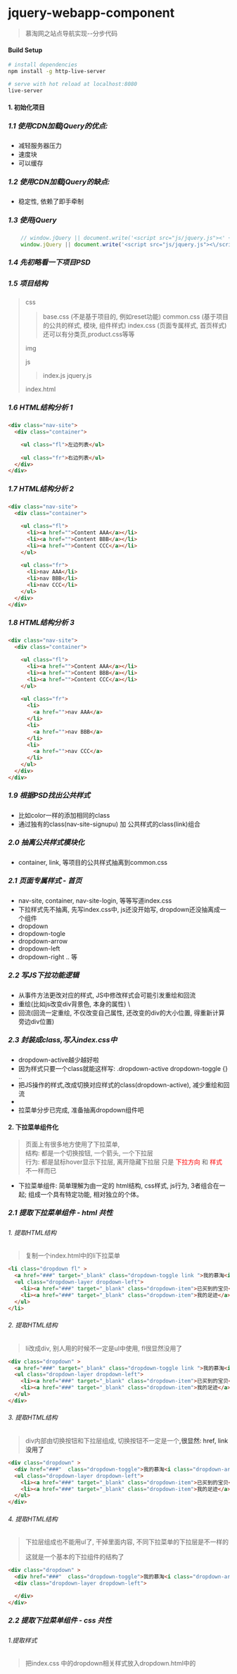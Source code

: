 # jquery-webapp-component

> 慕淘网之站点导航实现--分步代码

#### Build Setup

``` bash
# install dependencies
npm install -g http-live-server

# serve with hot reload at localhost:8080
live-server
```

#### 1. 初始化项目
##### <font style="font-size:16px;">1.1 使用CDN加载jQuery的优点:</font>
* 减轻服务器压力
* 速度块
* 可以缓存
##### <font style="font-size:16px;">1.2 使用CDN加载jQuery的缺点:</font>
* 稳定性, 依赖了即手牵制
##### <font style="font-size:16px;">1.3 使用jQuery</font>
```javascript
    // window.jQuery || document.write('<script src="js/jquery.js"><' + '/script>')
    window.jQuery || document.write('<script src="js/jquery.js"><\/script>');
```
##### <font style="font-size:16px;">1.4 先初略看一下项目PSD</font>
##### <font style="font-size:16px;">1.5 项目结构</font>

>
>  css 
>
>  > base.css   (不是基于项目的, 例如reset功能)
>  > common.css (基于项目的公共的样式, 模块, 组件样式)
>  > index.css  (页面专属样式, 首页样式) 还可以有分类页,product.css等等
>
>  img
>
>  js 
>  > index.js
>  > jquery.js
>
> index.html

##### <font style="font-size:16px;">1.6 HTML结构分析 1</font>
```html
<div class="nav-site">
  <div class="container">

    <ul class="fl">左边列表</ul>
    
    <ul class="fr">右边列表</ul>
  </div>
</div>


```

##### <font style="font-size:16px;">1.7 HTML结构分析 2</font>
```html
<div class="nav-site">
  <div class="container">

    <ul class="fl">
      <li><a href="">Content AAA</a></li>
      <li><a href="">Content BBB</a></li>
      <li><a href="">Content CCC</a></li>
    </ul>
    
    <ul class="fr">
      <li>nav AAA</li>
      <li>nav BBB</li>
      <li>nav CCC</li>
    </ul>
  </div>
</div>


```
##### <font style="font-size:16px;">1.8 HTML结构分析 3</font>
```html
<div class="nav-site">
  <div class="container">

    <ul class="fl">
      <li><a href="">Content AAA</a></li>
      <li><a href="">Content BBB</a></li>
      <li><a href="">Content CCC</a></li>
    </ul>
    
    <ul class="fr">
      <li>
        <a href="">nav AAA</a>
      </li>
      <li>
        <a href="">nav BBB</a>
      </li>
      <li>
        <a href="">nav CCC</a>
      </li>
    </ul>
  </div>
</div>


```
##### <font style="font-size:16px;">1.9 根据PSD找出公共样式</font>
* 比如color一样的<a>添加相同的class
* 通过独有的class(nav-site-signupu) 加 公共样式的class(link)组合

##### <font style="font-size:16px;">2.0 抽离公共样式模块化</font>
* container, link, 等项目的公共样式抽离到common.css

##### <font style="font-size:16px;">2.1 页面专属样式 - 首页</font>
* nav-site, container, nav-site-login, 等等写道index.css
* 下拉样式先不抽离, 先写index.css中, js还没开始写, dropdown还没抽离成一个组件
* dropdown
* dropdown-togle
* dropdown-arrow
* dropdown-left
* dropdown-right .. 等

##### <font style="font-size:16px;">2.2 写JS下拉功能逻辑</font>
* 从事件方法更改对应的样式, JS中修改样式会可能引发重绘和回流
* 重绘(比如js改变div背景色, 本身的属性) \
* 回流(回流一定重绘, 不仅改变自己属性, 还改变的div的大小位置, 得重新计算旁边div位置)

##### <font style="font-size:16px;">2.3 封装成class,写入index.css中</font>
* dropdown-active越少越好啦
* 因为样式只要一个class就能这样写: .dropdown-active dropdown-toggle {} ..
* 把JS操作的样式,改成切换对应样式的class(dropdown-active), 减少重绘和回流
*
* 拉菜单分步已完成, 准备抽离dropdown组件吧
#### 2. 下拉菜单组件化
> 页面上有很多地方使用了下拉菜单,<br>
> 结构: 都是一个切换按钮, 一个箭头, 一个下拉层<br>
> 行为: 都是鼠标hover显示下拉层, 离开隐藏下拉层
> 只是 <span style="color:red;">下拉方向</span> 和 <span style="color:red;">样式</span> 不一样而已<br>
* 下拉菜单组件: 简单理解为由一定的 html结构, css样式, js行为, 3者组合在一起; 组成一个具有特定功能, 相对独立的个体。
##### <font style="font-size:16px;">2.1 提取下拉菜单组件 - html 共性</font>
###### 1. 提取HTML结构
> 复制一个index.html中的li下拉菜单
```html
<li class="dropdown fl" >
  <a href="###" target="_blank" class="dropdown-toggle link ">我的慕淘<i class="dropdown-arrow"></i></a>
  <ul class="dropdown-layer dropdown-left">
    <li><a href="###" target="_blank" class="dropdown-item">已买到的宝贝</a></li>
    <li><a href="###" target="_blank" class="dropdown-item">我的足迹</a></li>
  </ul>
</li>
```
###### 2. 提取HTML结构
> li改成div, 别人用的时候不一定是ul中使用,  fl很显然没用了
```html
<div class="dropdown" >
  <a href="###" target="_blank" class="dropdown-toggle link ">我的慕淘<i class="dropdown-arrow"></i></a>
  <ul class="dropdown-layer dropdown-left">
    <li><a href="###" target="_blank" class="dropdown-item">已买到的宝贝</a></li>
    <li><a href="###" target="_blank" class="dropdown-item">我的足迹</a></li>
  </ul>
</div>
```
###### 3. 提取HTML结构
> div内部由切换按钮和下拉层组成, 切换按钮不一定是一个<a>,很显然: href, link没用了
```html
<div class="dropdown" >
  <div href="###"  class="dropdown-toggle">我的慕淘<i class="dropdown-arrow"></i></div>
  <ul class="dropdown-layer dropdown-left">
    <li><a href="###" target="_blank" class="dropdown-item">已买到的宝贝</a></li>
    <li><a href="###" target="_blank" class="dropdown-item">我的足迹</a></li>
  </ul>
</div>
```
###### 4. 提取HTML结构
> 下拉层组成也不能用ul了, 干掉里面内容, 不同下拉菜单的下拉层是不一样的
>
> 这就是一个基本的下拉组件的结构了
```html
<div class="dropdown" >
  <div href="###"  class="dropdown-toggle">我的慕淘<i class="dropdown-arrow"></i></div>
  <div class="dropdown-layer dropdown-left">

  </div>
</div>
```
##### <font style="font-size:16px;">2.2 提取下拉菜单组件 - css 共性</font>
###### 1.提取样式
> 把index.css 中的dropdown相关样式放入dropdown.html中的<style>
```css
/*下拉菜单样式dropdown*/
.dropdown{
    position: relative;
}
.dropdown-toggle{
  position: relative;
  z-index: 2;
  display:block;
  height: 100%;
  padding: 0 16px 0 12px;
  border-left: 1px solid #f3f5f7;
  border-right: 1px solid #f3f5f7;

}
.dropdown-arrow{
  display: inline-block;
  width:8px;
  height:6px;
  background: url(../img/dropdown-arrow.png) no-repeat;
  margin-left:8px;
  vertical-align: middle;

}
.dropdown-layer{
    display:none;
    position: absolute;
    top:43px;
    background-color:#fff;
    z-index: 1;
    border: 1px solid #cdd0d4;
}
.dropdown-left{
  left:0;
  right:auto;

}
.dropdown-right{
  right:0;
  left:auto;

}
.dropdown-item{
  display:block;
  height:30px;
  line-height:30px;
  padding:0 12px;
  color:#4d555d;
  white-space: nowrap;

}
.dropdown-item:hover{
  background-color: #f3f5f7;
}

.dropdown-active .dropdown-toggle,
.dropdown:hover .dropdown-toggle{
  background-color:#fff;
    border-color:#cdd0d4;
}
.dropdown-active .dropdown-arrow,
.dropdown:hover .dropdown-arrow{
  background-image:url(../img/dropdown-arrow-active.png);
}

.dropdown-active .dropdown-layer,
.dropdown:hover .dropdown-layer{
  display:block;
}
```
###### 2.提取样式
> 保留公共样式, 提出独有样式
```css

/*下拉菜单样式dropdown*/
/* 容器 保留 */ 
.dropdown{
    position: relative;
}
/*切换按钮*/
.dropdown-toggle{
  position: relative;
  z-index: 2;
  display:block;  /* 去除, 这个是针对<a>的 使用的地方不一定有*/ 
  height: 100%;   /* 去除, 别人的不一定是100%高度 使用的地方不一定有*/ 
  padding: 0 16px 0 12px;           /* 去除独有 使用的地方不一定有*/ 
  border-left: 1px solid #f3f5f7;   /* 去除独有 使用的地方不一定有*/ 
  border-right: 1px solid #f3f5f7;  /* 去除独有 使用的地方不一定有*/ 

}
/*下拉箭头*/
.dropdown-arrow{
  display: inline-block;
  width:8px;        /* 去除独有 大小不一定*/ 
  height:6px;       /* 去除独有 大小不一定*/ 
  background: url(../img/dropdown-arrow.png) no-repeat; /* 去除独有 image不一定; 保留background-rpeat: no-repeat*/ 
  margin-left:8px;  /* 去除独有 margin不一定*/ 
  vertical-align: middle;

}
/*下拉层*/
.dropdown-layer{
    display:none;
    position: absolute;
    top:43px;                 /*去除独有 距离顶部高度是不一定*/ 
    background-color:#fff;    /*去除独有 背景色不一定*/ 
    z-index: 1;               
    border: 1px solid #cdd0d4;/*去除独有 边框色不一定*/ 
}
/*保留*/
.dropdown-left{
  left:0;
  right:auto;

}
/*保留 最后一个下拉边框和容器边框对齐*/
.dropdown-right{
  right:0;
  left:auto;

}
/*去除 不同使用下拉组件的地方, 下拉层是不一样的*/
.dropdown-item{
  display:block;
  height:30px;
  line-height:30px;
  padding:0 12px;
  color:#4d555d;
  white-space: nowrap;

}
/*去除 不同使用下拉组件的地方, 下拉层是不一样的*/
.dropdown-item:hover{
  background-color: #f3f5f7;
}

/*去除 不同使用下拉组件的地方, 下拉层是不一样的*/
.dropdown-active .dropdown-toggle,
.dropdown:hover .dropdown-toggle{
  background-color:#fff;
    border-color:#cdd0d4;
}
/*去除 不同使用下拉组件的地方, 下拉层是不一样的*/
.dropdown-active .dropdown-arrow,
.dropdown:hover .dropdown-arrow{
  background-image:url(../img/dropdown-arrow-active.png);
}

/*去除 不同使用下拉组件的地方, 下拉层是不一样的*/
.dropdown-active .dropdown-layer,
.dropdown:hover .dropdown-layer{
  display:block;
}
```
###### 3.提取样式
> 这就是我们下拉菜单组件的一个最基本的样式
```css
/*下拉菜单样式dropdown*/
/* 容器 保留 */ 
.dropdown{
    position: relative;
}
/*切换按钮*/
.dropdown-toggle{
  position: relative;
  z-index: 2;
}
/*下拉箭头*/
.dropdown-arrow{
  display: inline-block;
  background-rpeat: no-repeat;
  vertical-align: middle;

}
/*下拉层*/
.dropdown-layer{
    display:none;
    position: absolute;
    z-index: 1;               
}
/*保留*/
.dropdown-left{
  left:0;
  right:auto;

}
/*保留 最后一个下拉边框和容器边框对齐*/
.dropdown-right{
  right:0;
  left:auto;

}

```

##### <font style="font-size:16px;">2.3 提取下拉菜单组件 - css 特性</font>
> 不同下拉菜单组件, 他们各自的结构和样式, 
> 比如说头部的站点导航, 它自己独有的样式

###### 1.提取独有的样式
```css
/*下拉菜单样式dropdown*/
/* 容器 保留 */ 
.dropdown{
    position: relative;
}
/*切换按钮*/
.dropdown-toggle{
  position: relative;
  z-index: 2;
}
/*下拉箭头*/
.dropdown-arrow{
  display: inline-block;
  background-rpeat: no-repeat;
  vertical-align: middle;

}
/*下拉层*/
.dropdown-layer{
    display:none;
    position: absolute;
    z-index: 1;               
}
/*保留*/
.dropdown-left{
  left:0;
  right:auto;

}
/*保留 最后一个下拉边框和容器边框对齐*/
.dropdown-right{
  right:0;
  left:auto;

}

/*添加 站点导航 独有的样式*/
.nav-site .dropdown {
/*这样写看起来是可以,  但是不方便复用*/
/*如果在复制一份, 其他地方也有一个这样的dropdown组件, 要使样式生效就得 套一个.nav-site父元素容器*/
}

```
###### 2.提取独有的样式
> 不同下拉菜单 html添加不同命名的class 编写特性样式
> 添加 menu \<div class="menu dropdown" \>
> 如果是购物车的样式呢 cat \<div class="cat dropdown" \>
```html
<div class="menu dropdown" >
  <div href="###"  class="dropdown-toggle">我的慕淘<i class="dropdown-arrow"></i></div>
  <div class="dropdown-layer dropdown-left">

  </div>
</div>
```
```css
/*下拉菜单样式dropdown*/
/* 容器 保留 */ 
.dropdown{
    position: relative;
}
/*切换按钮*/
.dropdown-toggle{
  position: relative;
  z-index: 2;
}
/*下拉箭头*/
.dropdown-arrow{
  display: inline-block;
  background-rpeat: no-repeat;
  vertical-align: middle;

}
/*下拉层*/
.dropdown-layer{
    display:none;
    position: absolute;
    z-index: 1;               
}
/*保留*/
.dropdown-left{
  left:0;
  right:auto;

}
/*保留 最后一个下拉边框和容器边框对齐*/
.dropdown-right{
  right:0;
  left:auto;

}

/*添加 站点导航 独有的样式*/
.nav-site .dropdown {
/*这样写看起来是可以,  但是不方便复用*/
/*如果在复制一份, 其他地方也有一个这样的dropdown组件, 要使样式生效就得 套一个.nav-site父元素容器*/
}

/* 独有的特性 */
/*.menu .dropdown  其实就是之前去除的特性样式, 在前面加上添加的 class menu*/
  /*.menu .dropdown*/

.menu .dropdown-toggle {
  display: block;
  height: 100%;
  padding: 0 16px 0 12px;
  border-left: 1px solid #f3f5f7;
  border-right: 1px solid #f3f5f7;
}

.menu .dropdown-arrow {
  width: 8px;
  height: 6px;
  background-image: url(../img/dropdown-arrow.png);
  margin-left: 8px;
}

.menu .dropdown-layer {
  top: 100%;
  background-color: #fff;
  border: 1px solid #cdd0d4;
}

.menu-item {
  display: block;
  height: 30px;
  line-height: 30px;
  padding: 0 12px;
  color: #4d555d;
  white-space: nowrap;
}

.menu-item:hover {
  background-color: #f3f5f7;
}

/*.menu.dropdown-active  JS的添加的hove功能,  */
/*.menu.dropdown:hover .dropdown-arrow  CSS自带的hove功能,  */
.menu.dropdown-active .dropdown-toggle,
.menu.dropdown:hover .dropdown-toggle {
    background-color: #fff;
    border-color: #cdd0d4;
}

/*.menu.dropdown-active  JS的添加的hove功能,  */
/*.menu.dropdown:hover .dropdown-arrow  CSS自带的hove功能,  */
.menu.dropdown-active .dropdown-arrow,
.menu.dropdown:hover .dropdown-arrow{
    background-image: url(../img/dropdown-arrow-active.png);
}
/*.menu.dropdown-active  JS的添加的hove功能,  */
/*.menu.dropdown:hover .dropdown-arrow  CSS自带的hove功能,  */
.menu.dropdown-active .dropdown-layer,
.menu.dropdown:hover .dropdown-layer {
    display: block;
}
```
###### 3.兼容IE6
* .menu.dropdown-active 这种写法不兼容IE6 ?
* 干掉menu  .dropdown-active就会影响所有使用组件的地方(比如cat) 不能单独用.dropdown-active
* 添加 menu-active 如果是cat就添加 cat-active
* 如果是购物车的样式呢 cat \<div class="cat dropdown" \>
* \<div class="menu dropdown 程序识别标识添加:menu-active" 标识:data-active="menu" \>  
* 样式就使用: .menu-active

#### 3. 让下拉菜单组件开始工作
> 目前需要使用下拉插件组件的地方都需要添加class才行
> 封装成函数更便捷,将想用的DOM传进来
##### <font style="font-size:16px;">3.1 封装成函数</font>
```js
    // -----简单写法-----
    $('.dropdown').hover(function() {
      var $this=$(this); // 缓存this，以避免重复加载
        $this.addClass($this.data('active')+'-active');
    }, function() {
      var $this=$(this);
        $this.removeClass($this.data('active')+'-active');
    });



    //------封装代码方式--------
       function dropdown(elem) {
        var $elem = $(elem),
            activeClass = $elem.data('active') + '-active';
        $elem.hover(function() {
            $elem.addClass(activeClass);
        }, function() {
            $elem.removeClass(activeClass);
        });

     }
    // 单个下拉菜单 dropdown($('.dropdown')[0])

    //多个下拉菜单 
    $('.dropdown').each(function(){
      dropdown($(this));
    });

```

##### <font style="font-size:16px;">3.2 插件方式</font>
```js
    function dropdown(elem) {
        var $elem = $(elem),
            activeClass = $elem.data('active') + '-active';
        $elem.hover(function() {
            $elem.addClass(activeClass);
        }, function() {
            $elem.removeClass(activeClass);
        });

     }

    // 插件的使用方法
    $.fn.extend({
      dropdown:function(){
            // return this;    // 就是下面的$('.dropdown')  可能是个数组哦
        return this.each(function(){
          dropdown(this);

        });

      }
    });

    $('.dropdown').dropdown(); // 插件为了更好的调用
```

##### <font style="font-size:16px;">3.3 封装成模块</font>
* dropdown.js
```js
(function($){
    'use strict';

    function dropdown(elem) {
        var $elem = $(elem),
            activeClass = $elem.data('active') + '-active';
        $elem.hover(function() {
            $elem.addClass(activeClass);
        }, function() {
            $elem.removeClass(activeClass);
        });

     };

    $.fn.extend({
        dropdown:function(){
            return this.each(function(){
                dropdown(this);

            });

        }
    });

    
})(jQuery);
```
##### <font style="font-size:16px;">3.4 改写站点用的dropdown组件用法</font>
* 改写DOM的class为menu
```html
<li class="menu dropdown fl"  data-active="menu">
    <a href="###" target="_blank" class="dropdown-toggle link ">我的慕淘<i class="dropdown-arrow"></i></a>
    <ul class="dropdown-layer dropdown-left">
        <li><a href="###" target="_blank" class="menu-item">已买到的宝贝</a></li>
        <li><a href="###" target="_blank" class="menu-item">我的足迹</a></li>
    </ul>
</li>
```
* 将dropdown.html的<style\>全部copy到common.css中


#### 4. 下拉箭头的实现
##### <font style="font-size:16px;">4.1 各种方式实现</font>
> 图片缺点:
> >至少一次http请求
> > 不方便修改(颜色大小什么的)和维护
> 
> base64   https://tool.css-js.com/base64.html
> base64优点: 减少http请求
> 缺点: 
> > 1. IE6 7不支持
> > 2. 编码后比原图大
> > 3. 手动修改麻烦
> > 4. 不能缓存(除非随着HTML缓存整个页面)
> 
> CSS实现: 
> > 添加类名 我的慕淘<i class="dropdown-arrow icon-triangle-down"\><\/i> 
> > 默认样式 .icon-triangle-down {向上样式}
> > 鼠标移动 .menu-active .icon-triangle-down {向下样式}
> > border-right-color: transparent; IE6 不兼容(body背景色可以看出)
> > 解决方式就是_border-right-color: transparent; IE6下设置body一样背景色
> 
##### <font style="font-size:16px;">4.2 图标字体</font>
> 矢量图优点: 不失真; 减少http请求; 兼容性好
> 矢量图缺点:
> > 基本用作小图标
> > 无法100%还原设计稿
> > 跟设计沟通开始就让她去图标字体库中去选
> 图标库: icomoon.io  iconfont.cn
* 1. 将字体文件放到项目中
* 2. iconfot.css复制古来之后更改字体路径
* 3. 使用自定义class都行: .icon {font-famil: "copycss中定义的"; .. }
```css
  @font-face {
    font-family: "iconfont";
    src: url('font/iconfont.eot?t=1477124206');
    /* IE9*/
    src: url('font/iconfont.eot?t=1477124206#iefix') format('embedded-opentype'),
      /* IE6-IE8 */
      url('font/iconfont.woff?t=1477124206') format('woff'),
      /* chrome, firefox */
      url('font/iconfont.ttf?t=1477124206') format('truetype'),
      /* chrome, firefox, opera, Safari, Android, iOS 4.2+*/
      url('font/iconfont.svg?t=1477124206#iconfont') format('svg');
    /* iOS 4.1- */
  }

  /* 父类指向 @font-face 定义的font-family*/
  .icon {
    font-family: "iconfont" !important;
    font-size: 14px;
    font-style: normal; /*斜体扶正 */
    -webkit-font-smoothing: antialiased;      /* 抗 */
    -webkit-text-stroke-width: 0.2px;         /* 锯 */
    -moz-osx-font-smoothing: grayscale;       /* 齿 */
  }
  
  /* ... 想使用什么自填添加什么class */
  
  .icon-xiala:before { content: "\e609"; }
  
  /* ... */
```
* 使用直接在DOM中添加class: icon icon-xiala
```html
我的慕淘<i class="dropdown-arrow icon icon-xiala"></i> 
```
* IE6 不兼容Unicode编码
```html
我的慕淘<i class="dropdown-arrow icon">&#xe609;</i>
<!-- 这样做hover还得更改i里面的Unicode编码 -->
<!-- no no no 用css3旋转 -->
```
##### <font style="font-size:16px;">4.3 下拉图标旋转</font>
```css
  .icon {
    font-family: "iconfont" !important;
    font-size: 14px;
    font-style: normal;
    -webkit-font-smoothing: antialiased;
    -webkit-text-stroke-width: 0.2px;
    -moz-osx-font-smoothing: grayscale;
  }

  /*单独菜单旋转*/
  /*  .menu-active .dropdown-arrow {  
  -o-transform: rotate(180deg);
  -ms-transform: rotate(180deg);
  -moz-transform: rotate(180deg);
  -webkit-transform: rotate(180deg);
  transform: rotate(180deg);
  }*/

  /*多菜单旋转*/
  [class*="-active"] .dropdown-arrow {   /* 包含选择器 */
    -o-transform: rotate(180deg);
    -ms-transform: rotate(180deg);
    -moz-transform: rotate(180deg);
    -webkit-transform: rotate(180deg);
    transform: rotate(180deg);
/*    -o-transition: all 0.5s;
    -ms-transition: all 0.5s;
    -moz-transition: all 0.5s;
    -webkit-transition: all 0.5s;
    transition: all 0.5s;*/
  }
  
  /* 需要自取:  class要添加到DOM中 */
  .transition {
    -o-transition: all 0.5s;
    -ms-transition: all 0.5s;
    -moz-transition: all 0.5s;
    -webkit-transition: all 0.5s;
    transition: all 0.5s;
  }
```
#### <font style="font-size:16px;">5. 显示隐藏模块</font>
##### <font style="font-size:16px;">5.1 下拉层显示隐藏方式</font>
> 其他组件也用到的哦, 把显示隐藏封装成模块
> 解耦代码: / 组件化网页开发 / 2-2 静静的显示和隐藏(1) / test / showhide.html
> 通过回调解耦比较常用, 但不是和多人协作
```js

  // 正常显示和隐藏
  var silent = {
    show: function() { 
    },
    hide: function() {
    }
  };

  // 带效果的显示和隐藏，css3实现方法
  var css3 = {
    fade: {               // 淡入淡出
      show: function() {

      },
      hide: function() {

      }
    },
    slideUpDown: {        // 上下滚动
      show: function() {

      },
      hide: function() {

      }
    },
    slideLeftRight: {     // 左右滚动
      show: function() {

      },
      hide: function() {

      }
    },
    fadeslideUpDown: {    // 淡入淡出上下滚动
      show: function() {

      },
      hide: function() {

      }
    },

    fadeslideLeftRight: { // 淡入淡出左右滚动
      show: function() {

      },
      hide: function() {

      }
    }
  };

  // 带效果的显示和隐藏，js实现方法
  var js = {
    fade: {               // 淡入淡出
      show: function() {

      },
      hide: function() {

      }
    },
    slideUpDown: {        // 上下滚动
      show: function() {

      },
      hide: function() {

      }
    },
    slideLeftRight: {     // 左右滚动
      show: function() {

      },
      hide: function() {

      }
    },
    fadeslideUpDown: {    // 淡入淡出上下滚动
      show: function() {

      },
      hide: function() {

      }
    },
    fadeslideLeftRight: { // 淡入淡出左右滚动
      show: function() {

      },
      hide: function() {

      }
    }
  };
```
##### <font style="font-size:16px;">5.2 发布订阅的方式解耦</font>
> 发布消息: 触发一个事件
> 订阅消息: 绑定一个事件

```js
  // 正常显示和隐藏
  var silent = {
    // 第三种方式，发布订阅，多人协作
    show: function($elem) {
      // 触发时在 $elem 上触发
      $elem.trigger('show');
      $elem.show();
      // 绑定也在 $elem 绑定
      $elem.trigger('shown');
    },

    // 发布订阅，多人协作
    hide: function($elem) {
      $elem.trigger('hide');
      $elem.hide();
      $elem.trigger('hidden');
    }
  };

  //第三种调用
  var $box = $('#box');
  // 在显示按钮被点击的时候, 触发一个$box的show事件
  $('#btn-show').on('click', function() {

    silent.show($box);

  });

  //小A 订阅
  $box.on('show shown', function(e) {
    if (e.type === 'show') {
      $box.html('<p>我要显示了</p>');
    } else if (e.type === 'shown') {
      setTimeout(function() {
        $box.html($box.html() + '<p>我已经显示了</p>'); //显示后输出相应内容 
      }, 1000);
    }
  });

  //小C     需要在我show的时候新增功能, 只需要监听事件就行了
   $box.on('show shown',function(e){
     if(e.type==='show'){
         $box.css('background-color','yellow');
     } else if(e.type==='shown'){
         setTimeout(function(){
             $box.css('background-color','red');//显示后输出相应内容 
         },1000);
     }
  });

  // 新增者(观察者)只需要订阅发布者的消息类型就行了
  // 消息传递通过事件
 
  // bug,  显示状态点击show还是会触发show事件show shown事件; 加入状态即可解决
```

##### <font style="font-size:16px;">5.3 添加状态及初始状态</font>
```js
 // 放入showHide.js 模块
 // 正常显示和隐藏
var silent = {
    // 初始状态时show, 点击show还能执行一次(因为首次执行时还没有状态), 初始化即可
    // 初始化显示和隐藏的状态
    init:function ($elem) {
        // 隐藏就把状态设置为hidden
        // 显示就把状态设置为shown
        if($elem.is(':hidden')){
            $elem.data('status','hidden');
        }else{
            $elem.data('status','shown');

        }
    },
    show: function($elem) {
      // 判断状态，解决重复触发事件  
      if($elem.data('status')==='show') return; 
      // 默认如果是显示的init的时候状态就是shown了, 首次点击show也没效果, 只能点击hide
      if($elem.data('status')==='shown') return; 
        //给元素添加状态值
        $elem.data('status','show').trigger('show');            
        $elem.show();
        $elem.data('status','shown').trigger('shown');            


    },
    hide: function($elem) {
    if($elem.data('status')==='hide') return; 
    if($elem.data('status')==='hidden') return; 
        $elem.data('status','hide').trigger('hide');            
        $elem.hide();
        $elem.data('status','hidden').trigger('hidden'); 
    }
};

// showhide-2.html
 var $box = $('#box');
  // 在执行show之前因为执行一次init,就一次,
  silent.init($box);
  $('#btn-show').on('click', function() {
    silent.show($box);

  });

  $box.on('show shown hide hidden', function(e) {
    console.log(e.type);
  });

  $('#btn-hide').on('click', function() {
    silent.hide($box);
  });

```
##### <font style="font-size:16px;">5.4 CSS方式实现</font>
```css
  /*css和class添加过渡, 然后用JS显示隐藏即可*/
  .transition {
    -o-transition: all 0.5s;
    -ms-transition: all 0.5s;
    -moz-transition: all 0.5s;
    -webkit-transition: all 0.5s;
    transition: all 0.5s;
  }

  .fadeOut {
    visibility: hidden !important;
    opacity: 0 !important;
  }
```
```js

  // display属性是没有过渡效果的, 
  // 用 opactity 替代, 隐藏了是视觉上的看不见, 但还是存在的(文档流还在),还能响应事件
  // 用 opactity + vasibility:visible/hidden
  // 解决占位也可以用position: absolute;来解决, 但是不是每个DOM都需要有position: absolute;的
  // 所有还得配合display: block/none;
  
  // display: block/none;虽然没有动画
  // 但可以点击显示的时候, 可以先让元素从dispaly:noen;变到block;
  // 然后就可以 opactity + vasibility进行过渡动画了
  // 隐藏的时候先opactity + vasibility进行过渡动画, 动画完毕就display: none; 

  // $elem.show();
  // $elem.css({..}) 几乎同步执行, 所以看不到过渡动画
  // $elem.css()改成异步执行即可(就是下面的setTimeout防止提前执行)
  // 把css封装到class, add/removeClass

  // 隐藏的时候怎么知道动画执行完毕了呢?
  // CSS3动画执行完毕会有一个事件叫做 transitionend
  // 我们可以再hide()addClass隐藏之前, 绑定这个事件transitionend 
  // 因为$elem.addClass('fadeOut');过渡就会开始

  // 虽然加了
  fade: { // 淡入淡出
     show: function($elem) {
        // 元素显示之前, 发布消息 show
        $elem.trigger('show');

        // 元素显示之后, 发布消息 shown
        $elem.on('transitionend',function () {
            $elem.trigger('shown');
        });
        $elem.show();
        setTimeout(function () {
            $elem.removeClass('fadeOut');
        },20);

        
     },
     hide: function($elem) {
        $elem.on('transitionend',function () {
            $elem.hide();
        });
        $elem.addClass('fadeOut');
     }
  },

// showhide-2.html
  var $box = $('#box');
  // silent.init($box);
  $('#btn-show').on('click', function() {
    css3.fade.show($box);

  });
  $('#btn-hide').on('click', function() {
    css3.fade.hide($box);
  });

  $box.on('show shown hide hidden', function(e) {
    console.log(e.type);
  });

```

##### <font style="font-size:16px;">5.5 修改bug</font>
* 把之前的init状态方法添加进去
* 把之前执行show/hide方法的 判断状态 设置状态添加进去
* 事件重叠(绑定的事件越来越多), on换成one或者on之后立马off
* show立马hide: show hide shown hidden无序, one之前前off掉之前的事件绑定
* show立马hide: show hide hidden
* class transition init自动添加, 隐藏的时候添加fadeOut
##### <font style="font-size:16px;">5.6 提取公共代码</font>
> 去除冗余代码
> 提取两个init()公共部分, 然后通过回调函数执行不同部分 
```js
 // 正常显示和隐藏
 var silent = {
   //初始化显示和隐藏的状态
   init: function($elem) {
     if ($elem.is(':hidden')) {
       $elem.data('status', 'hidden');
     } else {
       $elem.data('status', 'shown');

     }
   },
   show: function($elem) {
     //判断状态，解决重复触发事件  
     if ($elem.data('status') === 'show') return;
     if ($elem.data('status') === 'shown') return;
     //给元素添加状态值
     $elem.data('status', 'show').trigger('show');
     $elem.show();
     $elem.data('status', 'shown').trigger('shown');


   },
   hide: function($elem) {
     if ($elem.data('status') === 'hide') return;
     if ($elem.data('status') === 'hidden') return;
     $elem.data('status', 'hide').trigger('hide');
     $elem.hide();
     $elem.data('status', 'hidden').trigger('hidden');
   }
 };
 // 带效果的显示和隐藏，css3实现方法
 var css3 = {
   fade: { // 淡入淡出
     show: function($elem) {
       $elem.trigger('show');
       $elem.on('transitionend', function() {
         $elem.trigger('shown');
       });
       $elem.show();
       setTimeout(function() {
         $elem.removeClass('fadeOut');
       }, 20);


     },
     hide: function($elem) {
       $elem.on('transitionend', function() {
         $elem.hide();
       });
       $elem.addClass('fadeOut');
     }
   },
 }


 // 提取init公共部分
 function init($elem, hiddenCallback) {

   if ($elem.is(':hidden')) {
     $elem.data('status', 'hidden');
     if (typeof hiddenCallback === 'function') hiddenCallback();

   } else {
     $elem.data('status', 'shown');
   }
 }


 // 提取show公共部分
 function show($elem, callback) {

   if ($elem.data('status') === 'show') return;
   if ($elem.data('status') === 'shown') return;
   $elem.data('status', 'show').trigger('show');
   callback();

 }

 // 提取hide公共部分
 function hide($elem, callback) {

   if ($elem.data('status') === 'hide') return;
   if ($elem.data('status') === 'hidden') return;
   $elem.data('status', 'hide').trigger('hide');
   callback();

 }

 // 使用公共函数
 // init(回调方式执行不同的代码)
 // show(回调方式执行不同的代码)
 // show(回调方式执行不同的代码)

```
##### <font style="font-size:16px;">5.6 tansition.js 兼容模块</font>
> transitionend 时间名各大浏览器不一样 / webkitTransitionEnd / oTransitionEnd
```js
/*console.log(document.body.style.transition)  空字符串就支持 undefined不支持*/
(function () {
  var transitionEndEventName = {
    transition: 'transitionend',
    MozTransition: 'transitionend',
    WebkitTransition: 'webkitTransitionEnd',
    OTransition: 'oTransitionEnd otransitionend'
  };
  var transitionEnd = '',
    isSupport = false;

  for (var name in transitionEndEventName) {
    if (document.body.style[name] !== undefined) {
      transitionEnd = transitionEndEventName[name];
      isSupport = true;
      break;
    }
  }

  // 支持 & 找到了对应的事件名称直接丢出去相应的
  window.mt = window.mt || {};
  window.mt.transition = {
    end: transitionEnd,
    isSupport: isSupport
  };
})();

// 其他模块使用 
var transition=window.mt.transition; // transition兼容解决，transition.js

```
##### <font style="font-size:16px;">5.6 CSS其他显示隐藏效果</font>
> 分析: fade和sideUpDown的共通之处
> > fade大体时通过添加移除class控制显示隐藏
> > 那sideUpDown也可以通过添加移除class添加高度
> > 注意添加CSS的优先级和周边样式
> > CSS效果的补充在init中补充
> > css3._init 内部使用的init, _init(){ init(callback) }
> > 添加例如 sideLeftRightCollapse的动画方式, 定义CSS样式之后, 添加/移除class
```css
.slideUpDownCollapse{
  height:0 !important;
  padding-top:0 !important;
  padding-bottom:0 !important;
}  

.slideLeftRightCollapse{
  width:0 !important;
  padding-left:0 !important;
  padding-right:0 !important;
} 
```
```js
slideUpDown: { // 上下滚动
   // init: function($elem) {
   //      $elem.height($elem.height());  //设置高度，解决没有slideUpDown的过程。
   //      $elem.addClass('transition');
   //      init($elem, function() {
   //          $elem.addClass('slideUpDownCollapse');

   //      });

   init: function($elem) {
       $elem.height($elem.height());
       css3._init($elem, 'slideUpDownCollapse');

   },
   show: function($elem) {
       css3._show($elem, 'slideUpDownCollapse');

   },
   hide: function($elem) {
       css3._hide($elem, 'slideUpDownCollapse');
   }
},
```
##### <font style="font-size:16px;">5.7 JS实现淡入淡出和卷下卷起效果</font>
* 淡入淡出jQuery其实已经封装好了, 直接使用
```js
    // 淡入淡出
    fade: { 
      show: function($elem) {

        $elem.fadeIn();
      },
      hide: function($elem) {

         $elem.fadeOut();
      }
    },
```
```js
  // showhide-2.html
  var $box = $('#box');

  $('#btn-show').on('click', function() {

    js.fade.show($box);
  }); 
  $('#btn-hide').on('click', function() {

    js.fade.show($box);
  });

```
* 设置状态, 增添判断
```js
    fade: { 
      show: function($elem) {

        // 使用封装的公共函数, 在回调中写自己的故事
        show($elem, function() {
          $elem.fadeIn()
        })
      },
      hide: function($elem) {
        show($elem, function() {
          $$elem.fadeOut();
        })
         
      }
    },
```
```js
    fade: { 
      show: function($elem) {

        // 使用封装的公共函数, 在回调中写自己的故事
        show($elem, function() {
          // 动画执行完毕, 发布消息shown, 还要设置一下状态
          // 什么时候执行完毕呢?  jQuery fadeIn(callback)也有自己callback
          $elem.fadeIn(function() {
            $elem.data('status', 'shown')
          })
        })
      },
      hide: function($elem) {
        show($elem, function() {
          $$elem.fadeOut(function() {
            $elem.data('status', 'hidden')
          });
        })
         
      }
    },
```
* 期望动画执行过程, 可以被打断(CSS3动画中, 使用的时off和transitionend事件)
* jQuery每次使用的fadeIn之前, stop()一下(暂停之前的动画), 如果刚点击了show按钮, 立马点击隐藏按钮, 先停止之前的动画, 那么显示回调永运就不会执行了
* 添加init设置初始化状态
* DOM添加transition就会和jQuery抢着做动画(最终还是同一个底层)
* 使用jQuery的show的时候, DOM不管有没有transition的类,都移除
* 提取js的公共代码
```js
js._init = function($elem, hiddenCallback) {
  $elem.removeClass('transition'); // js和transition动画冲突，在执行js前，将transition去掉，屏蔽风险。
  init($elem, hiddenCallback);
};

js._show = function($elem, mode) {
  show($elem, function() {
    $elem.stop()[mode](function() {
      $elem.data('status', 'shown').trigger('shown');
    });
  });
};

js._hide = function($elem, mode) {

  hide($elem, function() {
    $elem.stop()[mode](function() {
      $elem.data('status', 'hidden').trigger('hidden');
    });
  });

};

// 使用
// 带效果的显示和隐藏，js实现方法
```
##### <font style="font-size:16px;">5.8 JS实现其他效果</font>
* slideLeftRight 自定义动画
```js
 slideLeftRight: { // 左右滚动
   init: function($elem) {
     init($elem, function() {

       // 初始化的时候, 保存原始的样式
       var styles = {};
       styles['width'] = $elem.css('width');
       styles['padding-left'] = $elem.css('padding-left');
       styles['padding-right'] = $elem.css('padding-right');
       $elem.data('styles', styles);
       // 移除css动画冲突
       $elem.removeClass('transition');


       $elem.css({
         'width': 0,
         'padding-left': 0,
         'padding-right': 0
       });
     });
   },
   show: function($elem) {
     // 真正开始动画之前 show一下
     $elem.show();
     $elem.animate({
       'width': styles['width'],
       'padding-left': styles['padding-left'],
       'padding-right': styles['padding-right']
     })

   },
   hide: function($elem) {
     // 先做动画, 动画全部结束在隐藏

   }
 },

```

* 需要判断, 就用公共函数show
```js
   show: function($elem) {
      show($elem, function(){
         // 真正开始动画之前 show一下
         $elem.show();
         $elem.sotop().animate({
           'width': styles['width'],
           'padding-left': styles['padding-left'],
           'padding-right': styles['padding-right']
         }, function() {  // 动画执行完毕, 设置状态
            $elem.data('status', 'shown').trigger('shown');
          });
      });

   },
   hide: function($elem) {
         hide($elem, function() {

             $elem.stop().animate({
                 'width': 0,
                 'padding-left': 0,
                 'padding-right': 0
             }, function() {
                 // 动画执行完毕, 隐藏元素 
                 $elem.hide();
                 $elem.data('status', 'hidden').trigger('hidden');
             });
         });
   }

```
* 其他的方式和提取公共代码大同小异
* 封装成模块
```js
// 默认配置
var defaults = {
    css3: true,
    js: true,
    animation: 'fade'
};

// 写一个私有函数showHide里面各种判断(js/css优先&浏览器支持) 和动画方式
// extend合并配置, 用户优先, 容错
// 根据mode找到对应的js css 私有对象的对应方法init

// 1. 私有函数showHide给mt.showHide
    var $box = $('#box');

    var showHide=window.mt.showHide($box,{
        css3:true,
        animation:'fade'
    });  

    // js.fadeslideLeftRight.init($box);
    $('#btn-show').on('click', function() {
        // js.fadeslideLeftRight.show($box);    // 加入都不支持这个silent.show()本来就是需要一个参数的
        // showHide.show($box);
        showHide.show();
        // $box.showHide('show');
               
    }); 

// showHide()内部需要传参2次$elem的bug, 用$.proxy()解决
mode.init($elem);
return {
    // show: mode.show,
    // hide: mode.hide
    show: $.proxy(mode.show, this, $elem),
    hide: $.proxy(mode.hide, this, $elem),
};

// 或者
// 2. 做一个jQuery插件showHide 指向 私有函数showHide
// 不用这种方式了: 
    // window.mt = window.mt || {};
    // window.mt.showHide = showHide;

$.fn.extend({
    // 这里option是实参$xxx.showHide(实参)
    showHide: function (option) {
        // 有可能是个$集合
        return this.each(function () {
            var $this = $(this),
            // 如果mode = false; 不使用用户参数了
            mode = showHide($this, typeof option === 'object' && option);


            if (typeof mode[option] === 'function') {
                mode[option]();
            }
        });
    }
});

// 上面的方式致命弱点就是: 外部每一次执行showHide() 都会调用一次;
// 很显然: 每一次调用都应该是同一个$box.showHide({ css3: true, animation: 'fade' });




// 单例模式:
$.fn.extend({
    // 这里option是实参$xxx.showHide(实参)
    showHide: function (option) {
        // 有可能是个$集合
        return this.each(function () {
            var $this = $(this),
            // var mode = null;
      
            // 干掉showHide里面的options在这里处理
            var options = $.extend({}, defaults, typeof option === 'object' && option);
            var mode =  $this.data('showHide');  // 每次调用从这里获取
    

            // $this.data('showHide', mode = showHide($this, typeof option === 'object' && option));
            $this.data('showHide', mode = showHide($this,options));

            // 如果没有, 第一次执行
            if (!mode) {
                $this.data('showHide', mode = showHide($this, options));
            }

            if (typeof mode[option] === 'function') {
                mode[option]();
            }
        });
    }
});


$.fn.extend({
    showHide: function (option) {
        // 有可能是个$集合
        return this.each(function () {
            var $this = $(this),
                options = $.extend({}, defaults, typeof option === 'object' && option),
                mode = $this.data('showHide');

            if (!mode) {
                $this.data('showHide', mode = showHide($this, options));
            }

            if (typeof mode[option] === 'function') {
                mode[option]();
            }
        });
    }
});

// 这样调用
// $box.showHide('show'); 



```
#### 第3步
#### 第4步
